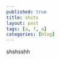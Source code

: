 ```yaml
---
published: true
title: shits
layout: post
tags: [a, f, a]
categories: [blog]
---
```

shshsshh